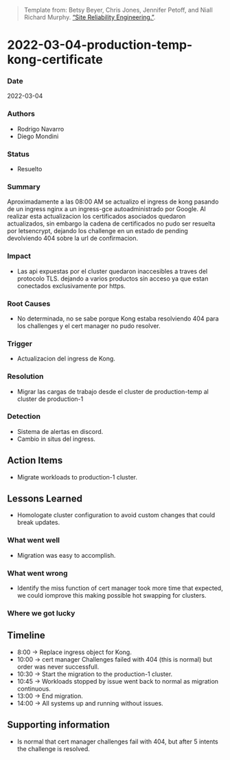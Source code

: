 > Template from: Betsy Beyer, Chris Jones, Jennifer Petoff, and Niall Richard Murphy. [“Site Reliability Engineering.”](https://landing.google.com/sre/book/chapters/postmortem.html).

# 2022-03-04-production-temp-kong-certificate

### Date

2022-03-04

### Authors

- Rodrigo Navarro
- Diego Mondini

### Status

- Resuelto

### Summary

Aproximadamente a las 08:00 AM se actualizo el ingress de kong pasando de un ingress nginx a un ingress-gce autoadministrado por Google. Al realizar esta actualizacion los certificados asociados quedaron actualizados, sin embargo la cadena de certificados no pudo ser resuelta por letsencrypt, dejando los challenge en un estado de pending devolviendo 404 sobre la url de confirmacion.

### Impact

- Las api expuestas por el cluster quedaron inaccesibles a traves del protocolo TLS. dejando a varios productos sin acceso ya que estan conectados exclusivamente por https.

### Root Causes

- No determinada, no se sabe porque Kong estaba resolviendo 404 para los challenges y el cert manager no pudo resolver.

### Trigger

- Actualizacion del ingress de Kong.

### Resolution

- Migrar las cargas de trabajo desde el cluster de production-temp al cluster de production-1

### Detection

- Sistema de alertas en discord.
- Cambio in situs del ingress.

## Action Items

- Migrate workloads to production-1 cluster.

## Lessons Learned

- Homologate cluster configuration to avoid custom changes that could break updates.

### What went well

- Migration was easy to accomplish.

### What went wrong

- Identify the miss function of cert manager took more time that expected, we could iomprove this making possible hot swapping for clusters.

### Where we got lucky

## Timeline

- 8:00 -> Replace ingress object for Kong.
- 10:00 -> cert manager Challenges failed with 404 (this is normal) but order was never successfull.
- 10:30 -> Start the migration to the production-1 cluster.
- 10:45 -> Workloads stopped by issue went back to normal as migration continuous.
- 13:00 -> End migration.
- 14:00 -> All systems up and running without issues.

## Supporting information

- Is normal that cert manager challenges fail with 404, but after 5 intents the challenge is resolved.
